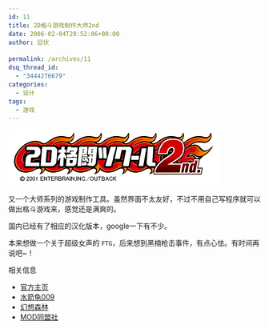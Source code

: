 ```yaml
---
id: 11
title: 2D格斗游戏制作大师2nd
date: 2006-02-04T20:52:06+00:00
author: 愆伏

permalink: /archives/11
dsq_thread_id:
  - "3444276679"
categories:
  - 设计
tags:
  - 游戏
---
```


![fm2nd](/wp-content/uploads/200602/06_114420_fm2nd.gif)

又一个大师系列的游戏制作工具。虽然界面不太友好，不过不用自己写程序就可以做出格斗游戏来，感觉还是满爽的。

国内已经有了相应的汉化版本，google一下有不少。

本来想做一个关于超级女声的 `FTG`，后来想到黑楠枪击事件，有点心怯。有时间再说吧~！

相关信息

- [官方主页](https://www.enterbrain.co.jp/digifami/)
- [水箭龟009](https://www.chinasanyang.com/009blog)
- [幻想森林](https://www.rpgchina.com/)
- [MOD同盟社](https://bbs.modchina.com/index.asp?boardid=4)


